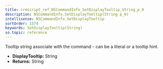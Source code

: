 ```yaml
---
title: crmscript_ref_NSCommandInfo_SetDisplayTooltip_String_p_0
description: NSCommandInfo.SetDisplayTooltip(String p_0)
intellisense: NSCommandInfo.SetDisplayTooltip
sortOrder: 1574
keywords: SetDisplayTooltip(String)
so.topic: reference
---
```



Tooltip string associate with the command - can be a literal or a tooltip hint.



* **DisplayTooltip:** String
* **Returns:** String


